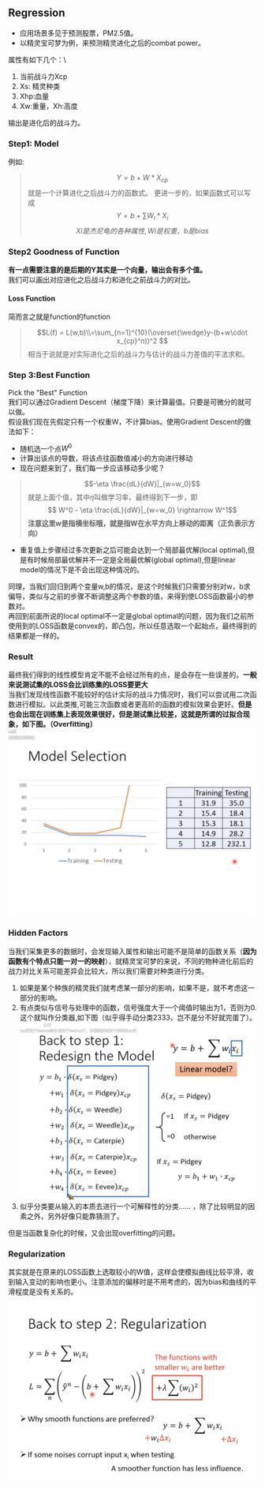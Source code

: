 ## Regression

* 应用场景多见于预测股票，PM2.5值。
* 以精灵宝可梦为例，来预测精灵进化之后的combat power。

属性有如下几个：\
1. 当前战斗力Xcp
2. Xs: 精灵种类
3. Xhp:血量
4. Xw:重量，Xh:高度

输出是进化后的战斗力。
### Step1: Model
例如:

> $$ Y = b + W*X_{cp} $$
就是一个计算进化之后战斗力的函数式。
更进一步的，如果函数式可以写成
> $$ Y = b+\sum W_i*X_i $$
> $$ Xi是杰尼龟的各种属性,Wi是权重，b是bias$$

### Step2 Goodness of Function
**有一点需要注意的是后期的Y其实是一个向量，输出会有多个值。**\
我们可以画出对应进化之后战斗力和进化之前战斗力的对比。

#### Loss Function
简而言之就是function的function
> $$L(f) = L(w,b)\\=\sum_{n=1}^{10}(\overset{\wedge}y-(b+w\cdot x_{cp}^n))^2  $$
相当于说就是对实际进化之后的战斗力与估计的战斗力差值的平法求和。

### Step 3:Best Function
Pick the "Best" Function\
我们可以通过Gradient Descent（梯度下降）来计算最值。只要是可微分的就可以做。\
假设我们现在先假定只有一个权重W，不计算bias。使用Gradient Descent的做法如下：
* 随机选一个点$W^0$
* 计算出该点的导数，将该点往函数值减小的方向进行移动
* 现在问题来到了，我们每一步应该移动多少呢？
> $$-\eta \frac{dL}{dW}|_{w=w_0}$$
就是上面个值，其中$\eta$叫做学习率，最终得到下一步，即
> $$ W^0 - \eta \frac{dL}{dW}|_{w=w_0} \rightarrow W^1$$
**注意这里w是指横坐标哦，就是指W在水平方向上移动的距离（正负表示方向）**
* 重复值上步骤经过多次更新之后可能会达到一个局部最优解(local optimal),但是有时候局部最优解并不一定是全局最优解(global optimal),但是linear model的情况下是不会出现这种情况的。

同理，当我们回归到两个变量w,b的情况，是这个时候我们只需要分别对w，b求偏导，类似与之前的步骤不断调整这两个参数的值，来得到使LOSS函数最小的参数对。\
再回到前面所说的local optimal不一定是global optimal的问题，因为我们之前所使用到的LOSS函数是convex的，即凸包，所以任意选取一个起始点，最终得到的结果都是一样的。

### Result
最终我们得到的线性模型肯定不能不会经过所有的点，是会存在一些误差的。**一般来说测试集的LOSS会比训练集的LOSS要更大**\
当我们发现线性函数不能较好的估计实际的战斗力情况时，我们可以尝试用二次函数进行模拟。以此类推,可能三次函数或者更高阶的函数的模拟效果会更好。**但是也会出现在训练集上表现效果很好，但是测试集比较差，这就是所谓的过拟合现象，如下图。（Overfitting）**\
![overfit](img\overfit.PNG)

### Hidden Factors
当我们采集更多的数据时，会发现输入属性和输出可能不是简单的函数关系（**因为函数有个特点只能一对一的映射**），就精灵宝可梦的来说，不同的物种进化前后的战力对比关系可能差异会比较大，所以我们需要对种类进行分类。
1. 如果是某个种族的精灵我们就考虑某一部分的影响，如果不是，就不考虑这一部分的影响。
2. 有点类似与信号与处理中的函数，信号强度大于一个阈值时输出为1，否则为0.这个就叫作分类器,如下图（似乎得手动分类2333，岂不是分不好就完蛋了）。
![category](img\category.PNG)
3. 似乎分类要从输入的本质去进行一个可解释性的分类...... ，除了比较明显的因素之外，另外好像只能靠猜测了。

但是当函数复杂化的时候，又会出现overfitting的问题。

### Regularization
其实就是在原来的LOSS函数上选取较小的W值，这样会使模拟曲线比较平滑，收到输入变动的影响也更小。注意添加的偏移时是不用考虑的，因为bias和曲线的平滑程度是没有关系的。\
![category](img\vibration.PNG)
